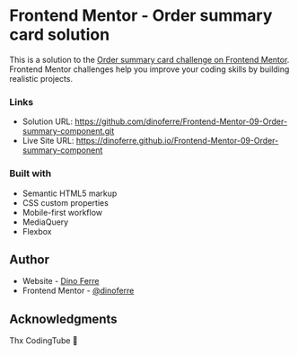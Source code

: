 # Frontend Mentor - Order summary card solution
This is a solution to the [Order summary card challenge on Frontend Mentor](https://www.frontendmentor.io/challenges/order-summary-component-QlPmajDUj). Frontend Mentor challenges help you improve your coding skills by building realistic projects. 

### Links
- Solution URL: https://github.com/dinoferre/Frontend-Mentor-09-Order-summary-component.git
- Live Site URL: https://dinoferre.github.io/Frontend-Mentor-09-Order-summary-component

### Built with
- Semantic HTML5 markup
- CSS custom properties
- Mobile-first workflow
- MediaQuery
- Flexbox

## Author
- Website - [Dino Ferre](https://github.com/dinoferre)
- Frontend Mentor - [@dinoferre](https://www.frontendmentor.io/profile/dinoferre)

## Acknowledgments
Thx CodingTube 💖
